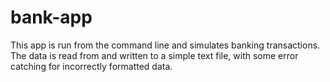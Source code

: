 # bank-app

This app is run from the command line and simulates banking transactions. The data is read from and written to a simple text file, with some error catching for incorrectly formatted data. 
